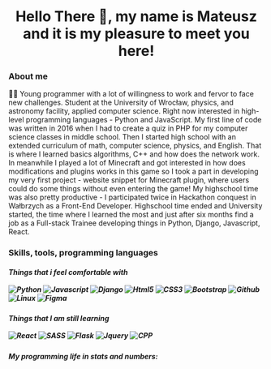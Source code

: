 <h1 align = "center">Hello There 👋, my name is Mateusz and it is my pleasure to meet you here!</h1>

<h3> About me </h3>
<p>🧔🏻 Young programmer with a lot of willingness to work and fervor to face new challenges. Student at the University of Wrocław, physics, and astronomy facility, applied computer science. Right now interested in high-level programming languages - Python and JavaScript. My first line of code was written in 2016 when I had to create a quiz in PHP for my computer science classes in middle school. Then I started high school with an extended curriculum of math, computer science, physics, and English. That is where I learned basics algorithms, C++ and how does the network work. In meanwhile I played a lot of Minecraft and got interested in how does modifications and plugins works in this game so I took a part in developing my very first project - website snippet for Minecraft plugin, where users could do some things without even entering the game! My highschool time was also pretty productive - I participated twice in Hackathon conquest in Wałbrzych as a Front-End Developer. Highschool time ended and University started, the time where I learned the most and just after six months find a job as a Full-stack Trainee developing things in Python, Django, Javascript, React.</p>

<h3> Skills, tools, programming languages</h3>

<h5>Things that i feel comfortable with
<br></br>
<img alt = "Python" src = "https://img.shields.io/badge/-Python-2285b3?style=flat-square&logo=python&logoColor=white" />
<img alt="Javascript" src="https://img.shields.io/badge/-Javascript-ECD53E?style=flat-square&logo=Javascript&logoColor=white" />
<img alt="Django" src="https://img.shields.io/badge/Django-135428?style=flat-square&logo=django&logoColor=white" />
<img alt="Html5" src="https://img.shields.io/badge/-HTML5-E34F26?style=flat-square&logo=html5&logoColor=white" />
<img alt="CSS3" src="https://img.shields.io/badge/-CSS3-264de4?style=flat-square&logo=CSS3&logoColor=white" />
<img alt="Bootstrap" src="https://img.shields.io/badge/-Bootstrap-6b3b9c?style=flat-square&logo=bootstrap&logoColor=white" />
<img alt="Github" src="https://img.shields.io/badge/-Github-f5f5f5?style=flat-square&logo=github&logoColor=black" />
<img alt="Linux" src="https://img.shields.io/badge/-Linux-e0a731?style=flat-square&logo=Linux&logoColor=white" />
<img alt="Figma" src="https://img.shields.io/badge/-Figma-6e5494?style=flat-square&logo=figma&logoColor=white" />
</h5>

<h5>Things that I am still learning
<br></br>
<img alt="React" src="https://img.shields.io/badge/-React-61DBFB?style=flat-square&logo=react&logoColor=black" />
<img alt="SASS" src="https://img.shields.io/badge/-Sass-cc6699?style=flat-square&logo=sass&logoColor=white" />
<img alt="Flask" src="https://img.shields.io/badge/-Flask-f0f0f0?style=flat-square&logo=flask&logoColor=black" />
<img alt="Jquery" src="https://img.shields.io/badge/-Jquery-0769ad?style=flat-square&logo=jquery&logoColor=white" />
<img alt="CPP" src="https://img.shields.io/badge/-C++-0723ad?style=flat-square&logo=c&logoColor=white" />
</h5>

<h5>My programming life in stats and numbers:
<br></br>
<img alt = "" src = "https://github-readme-stats.vercel.app/api?username=hoopdead&count_private=true">
</h5>

